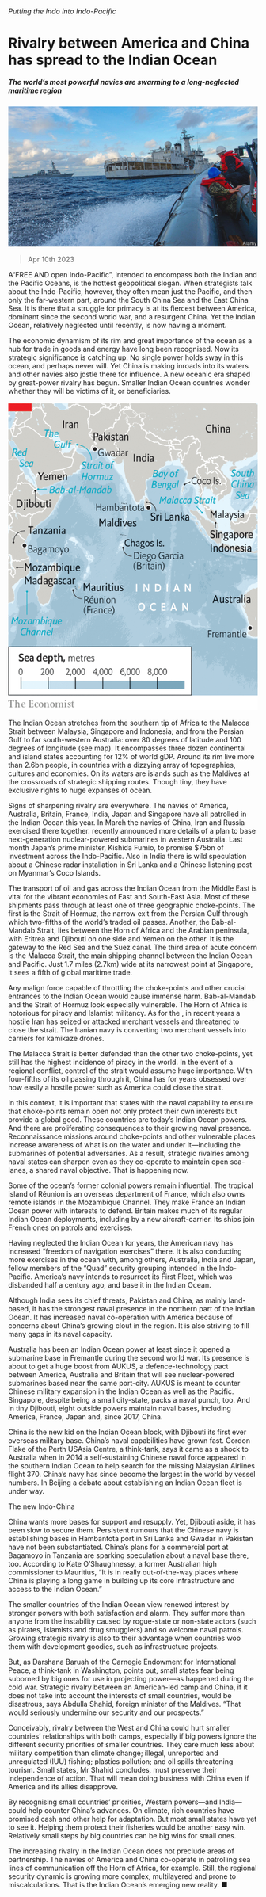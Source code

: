 ###### Putting the Indo into Indo-Pacific

# Rivalry between America and China has spread to the Indian Ocean 

##### The world’s most powerful navies are swarming to a long-neglected maritime region 

![image](images/20230415_ASP001.jpg) 

> Apr 10th 2023 

A“FREE AND open Indo-Pacific”, intended to encompass both the Indian and the Pacific Oceans, is the hottest geopolitical slogan. When strategists talk about the Indo-Pacific, however, they often mean just the Pacific, and then only the far-western part, around the South China Sea and the East China Sea. It is there that a struggle for primacy is at its fiercest between America, dominant since the second world war, and a resurgent China. Yet the Indian Ocean, relatively neglected until recently, is now having a moment.

The economic dynamism of its rim and great importance of the ocean as a hub for trade in goods and energy have long been recognised. Now its strategic significance is catching up. No single power holds sway in this ocean, and perhaps never will. Yet China is making inroads into its waters and other navies also jostle there for influence. A new oceanic era shaped by great-power rivalry has begun. Smaller Indian Ocean countries wonder whether they will be victims of it, or beneficiaries.

![image](images/20230415_ASM971.png) 


The Indian Ocean stretches from the southern tip of Africa to the Malacca Strait between Malaysia, Singapore and Indonesia; and from the Persian Gulf to far south-western Australia: over 80 degrees of latitude and 100 degrees of longitude (see map). It encompasses three dozen continental and island states accounting for 12% of world gDP. Around its rim live more than 2.6bn people, in countries with a dizzying array of topographies, cultures and economies. On its waters are islands such as the Maldives at the crossroads of strategic shipping routes. Though tiny, they have exclusive rights to huge expanses of ocean.

Signs of sharpening rivalry are everywhere. The navies of America, Australia, Britain, France, India, Japan and Singapore have all patrolled in the Indian Ocean this year. In March the navies of China, Iran and Russia exercised there together.  recently announced more details of a plan to base next-generation nuclear-powered submarines in western Australia. Last month Japan’s prime minister, Kishida Fumio,  to promise $75bn of investment across the Indo-Pacific. Also in India there is wild speculation about a Chinese radar installation in Sri Lanka and a Chinese listening post on Myanmar’s Coco Islands.

The transport of oil and gas across the Indian Ocean from the Middle East is vital for the vibrant economies of East and South-East Asia. Most of these shipments pass through at least one of three geographic choke-points. The first is the Strait of Hormuz, the narrow exit from the Persian Gulf through which two-fifths of the world’s traded oil passes. Another, the Bab-al-Mandab Strait, lies between the Horn of Africa and the Arabian peninsula, with Eritrea and Djibouti on one side and Yemen on the other. It is the gateway to the Red Sea and the Suez canal. The third area of acute concern is the Malacca Strait, the main shipping channel between the Indian Ocean and Pacific. Just 1.7 miles (2.7km) wide at its narrowest point at Singapore, it sees a fifth of global maritime trade.

Any malign force capable of throttling the choke-points and other crucial entrances to the Indian Ocean would cause immense harm. Bab-al-Mandab and the Strait of Hormuz look especially vulnerable. The Horn of Africa is notorious for piracy and Islamist militancy. As for the , in recent years a hostile Iran has seized or attacked merchant vessels and threatened to close the strait. The Iranian navy is converting two merchant vessels into carriers for kamikaze drones. 

The Malacca Strait is better defended than the other two choke-points, yet still has the highest incidence of piracy in the world. In the event of a regional conflict, control of the strait would assume huge importance. With four-fifths of its oil passing through it, China has for years obsessed over how easily a hostile power such as America could close the strait.

In this context, it is important that states with the naval capability to ensure that choke-points remain open not only protect their own interests but provide a global good. These countries are today’s Indian Ocean powers. And there are proliferating consequences to their growing naval presence. Reconnaissance missions around choke-points and other vulnerable places increase awareness of what is on the water and under it—including the submarines of potential adversaries. As a result, strategic rivalries among naval states can sharpen even as they co-operate to maintain open sea-lanes, a shared naval objective. That is happening now.

Some of the ocean’s former colonial powers remain influential. The tropical island of Réunion is an overseas department of France, which also owns remote islands in the Mozambique Channel. They make France an Indian Ocean power with interests to defend. Britain makes much of its regular Indian Ocean deployments, including by a new aircraft-carrier. Its ships join French ones on patrols and exercises.

Having neglected the Indian Ocean for years, the American navy has increased “freedom of navigation exercises” there. It is also conducting more exercises in the ocean with, among others, Australia, India and Japan, fellow members of the “Quad” security grouping intended  in the Indo-Pacific. America’s navy intends to resurrect its First Fleet, which was disbanded half a century ago, and base it in the Indian Ocean.

Although India sees its chief threats, Pakistan and China, as mainly land-based, it has the strongest naval presence in the northern part of the Indian Ocean. It has increased naval co-operation with America because of concerns about China’s growing clout in the region. It is also striving to fill many gaps in its naval capacity. 

Australia has been an Indian Ocean power at least since it opened a submarine base in Fremantle during the second world war. Its presence is about to get a huge boost from AUKUS, a defence-technology pact between America, Australia and Britain that will see nuclear-powered submarines based near the same port-city. AUKUS is meant to counter Chinese military expansion in the Indian Ocean as well as the Pacific. Singapore, despite being a small city-state, packs a naval punch, too. And in tiny Djibouti, eight outside powers maintain naval bases, including America, France, Japan and, since 2017, China.

China is the new kid on the Indian Ocean block, with Djibouti its first ever overseas military base. China’s naval capabilities have grown fast. Gordon Flake of the Perth USAsia Centre, a think-tank, says it came as a shock to Australia when in 2014 a self-sustaining Chinese naval force appeared in the southern Indian Ocean to help search for the missing Malaysian Airlines flight 370. China’s navy has since become the largest in the world by vessel numbers. In Beijing a debate about establishing an Indian Ocean fleet is under way.

The new Indo-China

China wants more bases for support and resupply. Yet, Djibouti aside, it has been slow to secure them. Persistent rumours that the Chinese navy is establishing bases in Hambantota port in Sri Lanka and Gwadar in Pakistan have not been substantiated. China’s plans for a commercial port at Bagamoyo in Tanzania are sparking speculation about a naval base there, too. According to Kate O’Shaughnessy, a former Australian high commissioner to Mauritius, “It is in really out-of-the-way places where China is playing a long game in building up its core infrastructure and access to the Indian Ocean.”

The smaller countries of the Indian Ocean view renewed interest by stronger powers with both satisfaction and alarm. They suffer more than anyone from the instability caused by rogue-state or non-state actors (such as pirates, Islamists and drug smugglers) and so welcome naval patrols. Growing strategic rivalry is also to their advantage when countries woo them with development goodies, such as infrastructure projects.

But, as Darshana Baruah of the Carnegie Endowment for International Peace, a think-tank in Washington, points out, small states fear being suborned by big ones for use in projecting power—as happened during the cold war. Strategic rivalry between an American-led camp and China, if it does not take into account the interests of small countries, would be disastrous, says Abdulla Shahid, foreign minister of the Maldives. “That would seriously undermine our security and our prospects.” 

Conceivably, rivalry between the West and China could hurt smaller countries’ relationships with both camps, especially if big powers ignore the different security priorities of smaller countries. They care much less about military competition than climate change; illegal, unreported and unregulated (IUU) fishing; plastics pollution; and oil spills threatening tourism. Small states, Mr Shahid concludes, must preserve their independence of action. That will mean doing business with China even if America and its allies disapprove.

By recognising small countries’ priorities, Western powers—and India—could help counter China’s advances. On climate, rich countries have promised cash and other help for adaptation. But most small states have yet to see it. Helping them protect their fisheries would be another easy win. Relatively small steps by big countries can be big wins for small ones.

The increasing rivalry in the Indian Ocean does not preclude areas of partnership. The navies of America and China co-operate in patrolling sea lines of communication off the Horn of Africa, for example. Still, the regional security dynamic is growing more complex, multilayered and prone to miscalculations. That is the Indian Ocean’s emerging new reality. ■

